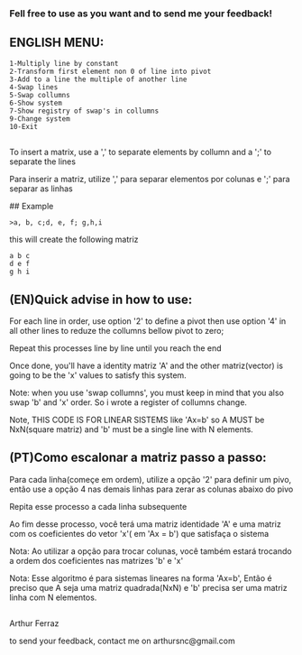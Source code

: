 ### Fell free to use as you want and to send me your feedback! 
## ENGLISH MENU:
    1-Multiply line by constant
    2-Transform first element non 0 of line into pivot
    3-Add to a line the multiple of another line
    4-Swap lines
    5-Swap collumns
    6-Show system
    7-Show registry of swap's in collumns
    9-Change system
    10-Exit
##
<p>To insert a matrix, use a ',' to separate elements by collumn and a ';' to separate the lines</p>
<p>Para inserir a matriz, utilize ',' para separar elementos por colunas e ';' para separar as linhas</p>
## Example

    >a, b, c;d, e, f; g,h,i
<p>this will create the following matriz</p>

    a b c
    d e f
    g h i

## (EN)Quick advise in how to use:
<p>For each line in order, use option '2' to define a pivot then use option '4' in all other lines to reduze the collumns bellow pivot to zero;</p>
<p>Repeat this processes line by line until you reach the end</p>
<p>Once done, you'll have a identity matriz 'A' and the other matriz(vector) is going to be the 'x' values to satisfy this system.</p>
<p>Note: when you use 'swap collumns', you must keep in mind that you also swap 'b' and 'x' order. So i wrote a register of collumns change.</p>
<p>Note, THIS CODE IS FOR LINEAR SISTEMS like 'Ax=b' so A MUST be NxN(square matriz) and 'b' must be a single line with N elements.</p>
    
## (PT)Como escalonar a matriz passo a passo:
<p>Para cada linha(começe em ordem), utilize a opção '2' para definir um pivo, então use a opção 4 nas demais linhas para zerar as colunas abaixo do pivo</p>
<p>Repita esse processo a cada linha subsequente</p>
<p>Ao fim desse processo, você terá uma matriz identidade 'A' e uma matriz com os coeficientes do vetor 'x'( em 'Ax = b') que satisfaça o sistema</p>
<p>Nota: Ao utilizar a opção para trocar colunas, você também estará trocando a ordem dos coeficientes nas matrizes 'b' e 'x'</p>
<p>Nota: Esse algoritmo é para sistemas lineares na forma 'Ax=b', Então é preciso que A seja uma matriz quadrada(NxN) e 'b' precisa ser uma matriz linha com N elementos.</p>

##
<p>Arthur Ferraz</p>
<p>to send your feedback, contact me on
arthursnc@gmail.com</p>
